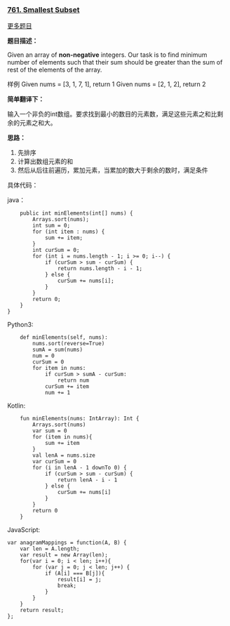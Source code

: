 ### [761. Smallest Subset](http://www.lintcode.com/zh-cn/problem/smallest-subset/)

[更多题目](https://github.com/YoungBear/LintCode/blob/master/README.md)

**题目描述：**

Given an array of **non-negative** integers. Our task is to find minimum number of elements such that their sum should be greater than the sum of rest of the elements of the array.

样例
Given nums = [3, 1, 7, 1], return 1
Given nums = [2, 1, 2], return 2

**简单翻译下：**

输入一个非负的int数组。要求找到最小的数目的元素数，满足这些元素之和比剩余的元素之和大。

**思路：**

1. 先排序
2. 计算出数组元素的和
3. 然后从后往前遍历，累加元素，当累加的数大于剩余的数时，满足条件

具体代码：

java：

```
    public int minElements(int[] nums) {
        Arrays.sort(nums);
        int sum = 0;
        for (int item : nums) {
            sum += item;
        }
        int curSum = 0;
        for (int i = nums.length - 1; i >= 0; i--) {
            if (curSum > sum - curSum) {
                return nums.length - i - 1;
            } else {
                curSum += nums[i];
            }
        }
        return 0;
    }
}
```

Python3:

```
    def minElements(self, nums):
        nums.sort(reverse=True)
        sumA = sum(nums)
        num = 0
        curSum = 0
        for item in nums:
            if curSum > sumA - curSum:
                return num
            curSum += item
            num += 1
```

Kotlin:

```
    fun minElements(nums: IntArray): Int {
        Arrays.sort(nums)
        var sum = 0
        for (item in nums){
            sum += item
        }
        val lenA = nums.size
        var curSum = 0
        for (i in lenA - 1 downTo 0) {
            if (curSum > sum - curSum) {
                return lenA - i - 1
            } else {
                curSum += nums[i]
            }
        }
        return 0
    }
```

JavaScript:

```
var anagramMappings = function(A, B) {
    var len = A.length;
    var result = new Array(len);
    for(var i = 0; i < len; i++){
        for (var j = 0; j < len; j++) {
            if (A[i] === B[j]){
                result[i] = j;
                break;
            }
        }
    }
    return result;
};
```


